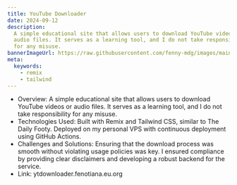 ```yaml
---
title: YouTube Downloader
date: 2024-09-12
description:
  A simple educational site that allows users to download YouTube videos or
  audio files. It serves as a learning tool, and I do not take responsibility
  for any misuse.
bannerImageUrl: https://raw.githubusercontent.com/fenny-mdg/images/main/funky-fusion-stack/screenshot.png
meta:
  keywords:
    - remix
    - tailwind
---
```


- Overview: A simple educational site that allows users to download YouTube
  videos or audio files. It serves as a learning tool, and I do not take
  responsibility for any misuse.
- Technologies Used: Built with Remix and Tailwind CSS, similar to The Daily
  Footy. Deployed on my personal VPS with continuous deployment using GitHub
  Actions.
- Challenges and Solutions: Ensuring that the download process was smooth
  without violating usage policies was key. I ensured compliance by providing
  clear disclaimers and developing a robust backend for the service.
- Link: ytdownloader.fenotiana.eu.org
